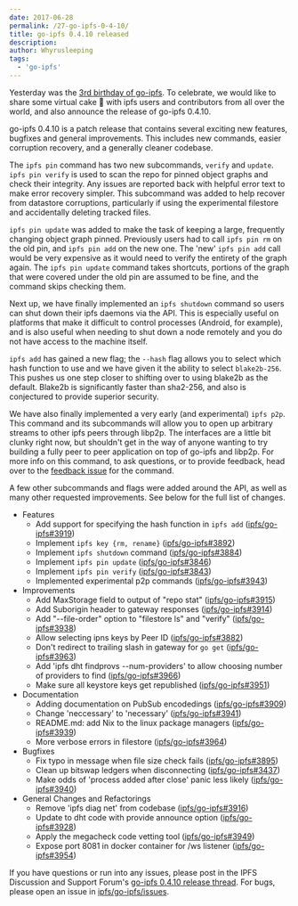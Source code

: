 ```yaml
---
date: 2017-06-28
permalink: /27-go-ipfs-0-4-10/
title: go-ipfs 0.4.10 released
description:
author: Whyrusleeping
tags:
  - 'go-ipfs'
---
```


Yesterday was the [3rd birthday of go-ipfs](https://github.com/ipfs/go-ipfs/commit/9d0e6a7ffb5deea2c8c8e555d7bf6bcab6fdc6ac). To celebrate, we would like to share some virtual cake 🎂 with ipfs users and contributors from all over the world, and also announce the release of go-ipfs 0.4.10.

go-ipfs 0.4.10 is a patch release that contains several exciting new features, bugfixes and general improvements. This includes new commands, easier corruption recovery, and a generally cleaner codebase.

The `ipfs pin` command has two new subcommands, `verify` and `update`. `ipfs pin verify` is used to scan the repo for pinned object graphs and check their integrity. Any issues are reported back with helpful error text to make error recovery simpler. This subcommand was added to help recover from datastore corruptions, particularly if using the experimental filestore and accidentally deleting tracked files.

`ipfs pin update` was added to make the task of keeping a large, frequently changing object graph pinned. Previously users had to call `ipfs pin rm` on the old pin, and `ipfs pin add` on the new one. The 'new' `ipfs pin add` call would be very expensive as it would need to verify the entirety of the graph again. The `ipfs pin update` command takes shortcuts, portions of the graph that were covered under the old pin are assumed to be fine, and the command skips checking them.

Next up, we have finally implemented an `ipfs shutdown` command so users can shut down their ipfs daemons via the API. This is especially useful on platforms that make it difficult to control processes (Android, for example), and is also useful when needing to shut down a node remotely and you do not have access to the machine itself.

`ipfs add` has gained a new flag; the `--hash` flag allows you to select which hash function to use and we have given it the ability to select `blake2b-256`. This pushes us one step closer to shifting over to using blake2b as the default. Blake2b is significantly faster than sha2-256, and also is conjectured to provide superior security.

We have also finally implemented a very early (and experimental) `ipfs p2p`. This command and its subcommands will allow you to open up arbitrary streams to other ipfs peers through libp2p. The interfaces are a little bit clunky right now, but shouldn't get in the way of anyone wanting to try building a fully peer to peer application on top of go-ipfs and libp2p. For more info on this command, to ask questions, or to provide feedback, head over to the [feedback issue](https://github.com/ipfs/go-ipfs/issues/3994) for the command.

A few other subcommands and flags were added around the API, as well as many other requested improvements. See below for the full list of changes.

- Features
  - Add support for specifying the hash function in `ipfs add` ([ipfs/go-ipfs#3919](https://github.com/ipfs/go-ipfs/pull/3919))
  - Implement `ipfs key {rm, rename}` ([ipfs/go-ipfs#3892](https://github.com/ipfs/go-ipfs/pull/3892))
  - Implement `ipfs shutdown` command ([ipfs/go-ipfs#3884](https://github.com/ipfs/go-ipfs/pull/3884))
  - Implement `ipfs pin update` ([ipfs/go-ipfs#3846](https://github.com/ipfs/go-ipfs/pull/3846))
  - Implement `ipfs pin verify` ([ipfs/go-ipfs#3843](https://github.com/ipfs/go-ipfs/pull/3843))
  - Implemented experimental p2p commands ([ipfs/go-ipfs#3943](https://github.com/ipfs/go-ipfs/pull/3943))
- Improvements
  - Add MaxStorage field to output of "repo stat" ([ipfs/go-ipfs#3915](https://github.com/ipfs/go-ipfs/pull/3915))
  - Add Suborigin header to gateway responses ([ipfs/go-ipfs#3914](https://github.com/ipfs/go-ipfs/pull/3914))
  - Add "--file-order" option to "filestore ls" and "verify" ([ipfs/go-ipfs#3938](https://github.com/ipfs/go-ipfs/pull/3938))
  - Allow selecting ipns keys by Peer ID ([ipfs/go-ipfs#3882](https://github.com/ipfs/go-ipfs/pull/3882))
  - Don't redirect to trailing slash in gateway for `go get` ([ipfs/go-ipfs#3963](https://github.com/ipfs/go-ipfs/pull/3963))
  - Add 'ipfs dht findprovs --num-providers' to allow choosing number of providers to find ([ipfs/go-ipfs#3966](https://github.com/ipfs/go-ipfs/pull/3966))
  - Make sure all keystore keys get republished ([ipfs/go-ipfs#3951](https://github.com/ipfs/go-ipfs/pull/3951))
- Documentation
  - Adding documentation on PubSub encodedings ([ipfs/go-ipfs#3909](https://github.com/ipfs/go-ipfs/pull/3909))
  - Change 'neccessary' to 'necessary' ([ipfs/go-ipfs#3941](https://github.com/ipfs/go-ipfs/pull/3941))
  - README.md: add Nix to the linux package managers ([ipfs/go-ipfs#3939](https://github.com/ipfs/go-ipfs/pull/3939))
  - More verbose errors in filestore ([ipfs/go-ipfs#3964](https://github.com/ipfs/go-ipfs/pull/3964))
- Bugfixes
  - Fix typo in message when file size check fails ([ipfs/go-ipfs#3895](https://github.com/ipfs/go-ipfs/pull/3895))
  - Clean up bitswap ledgers when disconnecting ([ipfs/go-ipfs#3437](https://github.com/ipfs/go-ipfs/pull/3437))
  - Make odds of 'process added after close' panic less likely ([ipfs/go-ipfs#3940](https://github.com/ipfs/go-ipfs/pull/3940))
- General Changes and Refactorings
  - Remove 'ipfs diag net' from codebase ([ipfs/go-ipfs#3916](https://github.com/ipfs/go-ipfs/pull/3916))
  - Update to dht code with provide announce option ([ipfs/go-ipfs#3928](https://github.com/ipfs/go-ipfs/pull/3928))
  - Apply the megacheck code vetting tool ([ipfs/go-ipfs#3949](https://github.com/ipfs/go-ipfs/pull/3949))
  - Expose port 8081 in docker container for /ws listener ([ipfs/go-ipfs#3954](https://github.com/ipfs/go-ipfs/pull/3954))


If you have questions or run into any issues, please post in the IPFS Discussion and Support Forum's [go-ipfs 0.4.10 release thread](https://discuss.ipfs.tech/t/ipfs-0-4-10-release/687). For bugs, please open an issue in [ipfs/go-ipfs/issues](https://github.com/ipfs/go-ipfs/issues).
